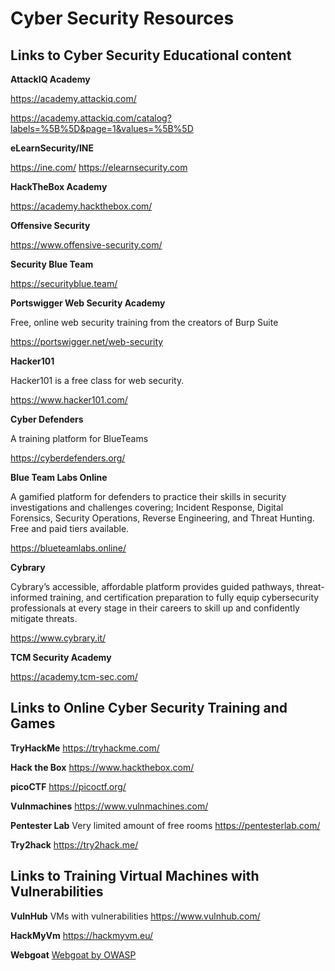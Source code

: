 # **Cyber Security Resources**

## **Links to Cyber Security Educational content**

**AttackIQ Academy**

https://academy.attackiq.com/

https://academy.attackiq.com/catalog?labels=%5B%5D&page=1&values=%5B%5D

**eLearnSecurity/INE**

https://ine.com/
https://elearnsecurity.com

**HackTheBox Academy**

https://academy.hackthebox.com/

**Offensive Security**

https://www.offensive-security.com/

**Security Blue Team**

https://securityblue.team/

**Portswigger Web Security Academy**

Free, online web security training from the creators of Burp Suite

https://portswigger.net/web-security

**Hacker101**

Hacker101 is a free class for web security.

https://www.hacker101.com/

**Cyber Defenders**

A training platform for  BlueTeams

https://cyberdefenders.org/

**Blue Team Labs Online**

A gamified platform for defenders to practice their skills in security investigations and challenges covering; Incident Response, Digital Forensics, Security Operations, Reverse Engineering, and Threat Hunting.  
Free and paid tiers available.

https://blueteamlabs.online/

**Cybrary**

Cybrary’s accessible, affordable platform provides guided pathways, threat-informed training, and certification preparation to fully equip cybersecurity professionals at every stage in their careers to skill up and confidently mitigate threats.

https://www.cybrary.it/

**TCM Security Academy**

https://academy.tcm-sec.com/


## **Links to Online Cyber Security Training and Games**

**TryHackMe**
https://tryhackme.com/

**Hack the Box**
https://www.hackthebox.com/

**picoCTF**
https://picoctf.org/

**Vulnmachines**
https://www.vulnmachines.com/

**Pentester Lab**
Very limited amount of free rooms
https://pentesterlab.com/

**Try2hack**
https://try2hack.me/


## **Links to Training Virtual Machines with Vulnerabilities**

**VulnHub**
VMs with vulnerabilities
https://www.vulnhub.com/

**HackMyVm**
https://hackmyvm.eu/

**Webgoat**
<a href="https://owasp.org/www-project-webgoat/" target="_blank">Webgoat by OWASP</a>
